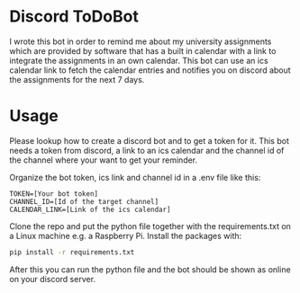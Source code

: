 # Discord ToDoBot 
I wrote this bot in order to remind me about my university assignments which are provided by software that has a built in calendar with a link to integrate the assignments in an own calendar. This bot can use an ics calendar link to fetch the calendar entries and notifies you on discord about the assignments for the next 7 days. 

# Usage

Please lookup how to create a discord bot and to get a token for it. This bot needs a token from discord, a link to an ics calendar and the channel id of the channel where your want to get your reminder.

Organize the bot token, ics link and channel id in a .env file like this:

```
TOKEN=[Your bot token]
CHANNEL_ID=[Id of the target channel]
CALENDAR_LINK=[Link of the ics calendar]
```

Clone the repo and put the python file together with the requirements.txt on a Linux machine e.g. a Raspberry Pi.
Install the packages with: 

```bash
pip install -r requirements.txt
```

After this you can run the python file and the bot should be shown as online on your discord server.
